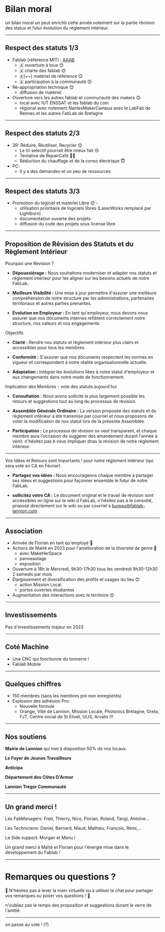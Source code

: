 <!-- .slide: data-background="#000" class="chapter" -->

# Bilan moral

un bilan moral un peut enrichit cette année notement sur la partie révision des status et futur évolution du réglement intérieur. 
____

## Respect des statuts 1/3

- Fablab (référence MIT) : [AAAB](http://wiki.fablab.is/wiki/Fab_Lab_conformity_rating)
  - 🇦 ouverture à tous 😊
  - 🇦 charte des fablab 😊
  - 🇦(++) matériel de référence 😊
  - 🇦 participation à la communauté 😊
- Ré-appropriation technique 😊
  - diffusion de matériel
- Ouverture vers les autres fablab et communauté des makers 😊
  - local avec IUT ENSSAT et les fablab du coin
  - régional avec notement NantesMakerCampus avec le LabFab de Rennes et les autres FabLab de Bretagne 

____

## Respect des statuts 2/3

- 3R: Réduire, Réutiliser, Recycler 😊
  - Le tri selectif pourrait être mieux fait 😒
  - Tentative de RepairCafé 😶‍🌫️
  - Réduction du chauffage et de la conso électrique 😇
- PC:
  - Il y a des demandes et un peu de ressources

____

## Respect des statuts 3/3

- Promotion du logiciel et matériel Libre 😊  - 
  - utilisation prioritaire de logiciels libres (LaserWorks remplacé par Lightburn)
  - documentation ouverte des projets
  - diffusion du code des projets sous license libre

____

## Proposition de Révision des Statuts et du Règlement Intérieur

Pourquoi une Révision ?

- **Dépoussiérage :** Nous souhaitons moderniser et adapter nos statuts et règlement intérieur pour les aligner sur les besoins actuels de notre FabLab.

- **Meilleure Visibilité :** Une mise à jour permettra d'assurer une meilleure compréhension de notre structure par les administrations, partenaires territoriaux et autres parties prenantes.

- **Évolution en Employeur :** En tant qu'employeur, nous devons nous assurer que nos documents internes reflètent correctement notre structure, nos valeurs et nos engagements.

Objectifs

- **Clarté :** Rendre nos statuts et règlement intérieur plus clairs et accessibles pour tous les membres.

- **Conformité :** S'assurer que nos documents respectent les normes en vigueur et correspondent à notre réalité organisationnelle actuelle.

- **Adaptation :** Intégrer les évolutions liées à notre statut d'employeur et aux changements dans notre mode de fonctionnement.

Implication des Membres - vote des statuts aujourd'hui

- **Consultation :** Nous avons sollicité le plus largement possible les retours et suggestions tout au long du processus de révision.

- **Assemblée Générale Ordinaire :** La version proposée des statuts et du règlement intérieur a été transmise par courriel et nous proposons de voter la modificaiton de nos statut lors de la présente Assemblée.

- **Participation :** Le processus de révision se veut transparent, et chaque membre aura l'occasion de suggerer des amandement durant l'année à venir. n'hésitez pas à vous impliquer dnas la révision de notre réglement intérieur.

---

Vos Idées et Retours sont Importants ! pour notre réglement intérieur (qui sera voté en CA en Février)

- **Partagez vos idées :** Nous encourageons chaque membre à partager ses idées et suggestions pour façonner ensemble le futur de notre FabLab.

- **sollicitez votre CA :** Le document original et le travail de révision sont accéssibles en ligne sur le wiki d FabLab, n'hésitez pas à le consulté, proposé directement sur le wiki ou par courriel à bureau@fablab-lannion.com .

____

## Association

- Arrivée de Florian en tant qu'employé 🥳
- Actions de Maïté en 2023 pour l'amélioration de la diversité de genre 🥳
  - avec MakeHerSpace
  - panneautage
  - exposition
- Ouverture à 18h le Mercredi, 9h30-17h30 tous les vendredi 9h30-12h30 2 samedis par mois
- Élargissement et diversification des profils et usages du lieu 😊
  - action Mission Local
  - portes ouvertes étudiantes
- Augmentation des interactions avec le territoire 😊

____

## Investissements

Pas d'investissements majeur en 2023
____

## Coté Machine

- Une CNC qui fonctionne du tonnerre !
- Fablab Mobile
____



## Quelques chiffres

- 150 membres (sans les membres pro non enregistrés)
- Explosion des adhésion Pro:
  - Nouvelle formule
  - Orange, Ville de Lannion, Mission Locale, Photonics Bretagne, Greta, FJT,
    Centre social de St Elivet, ULIS, Arvalis !!!

____


## Nos soutiens

**Mairie de Lannion** qui met à disposition 50% de nos locaux.

**Le Foyer de Jeunes Travailleurs**

**Anticipa**

**Département des Côtes D'Armor**

**Lannion Trégor Communauté**
____

## Un grand merci !

Les FabManagers: Fred, Thierry, Nico, Florian, Roland, Tangi, Antoine...

Les Techniciens: Daniel, Bernard, Maud, Mathieu, François, Rémi,...

Le Side support: Morgan et Manu !

Un grand merci à Maïté et Florian pour l'énergie mise dans le développement du Fablab !


____

# Remarques ou questions ?

🎤 N'hésitez pas à lever la main virtuelle ou à utiliser le chat pour partager vos remarques ou poser vos questions ! 🤔

n'oubliez pas le temps des proposition et suggestions durant le verre de l'amitié 

____

on passe au vote ! (?) 
